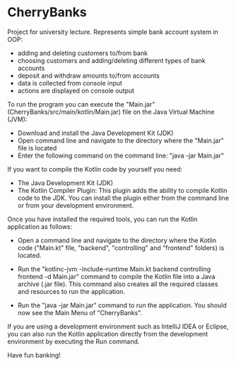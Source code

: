 # CherryBanks
Project for university lecture. Represents simple bank account system in OOP:
- adding and deleting customers to/from bank
- choosing customers and adding/deleting different types of bank accounts
- deposit and withdraw amounts to/from accounts
- data is collected from console input
- actions are displayed on console output

To run the program you can execute the "Main.jar" (CherryBanks/src/main/kotlin/Main.jar) file on the Java Virtual Machine (JVM):

- Download and install the Java Development Kit (JDK)
- Open command line and navigate to the directory where the "Main.jar" file is located
- Enter the following command on the command line: "java -jar Main.jar"


If you want to compile the Kotlin code by yourself you need:

- The Java Development Kit (JDK)
- The Kotlin Compiler Plugin: This plugin adds the ability to compile Kotlin code to the JDK. You can install the plugin either from the command line or from your development environment.

Once you have installed the required tools, you can run the Kotlin application as follows:

- Open a command line and navigate to the directory where the Kotlin code ("Main.kt" file, "backend", "controlling" and "frontend" folders) is located.
- Run the "kotlinc-jvm -include-runtime Main.kt backend controlling frontend -d Main.jar" command to compile the Kotlin file into a Java archive (.jar file). This command also creates all the required classes and resources to run the application.

- Run the "java -jar Main.jar" command to run the application. You should now see the Main Menu of "CherryBanks".

If you are using a development environment such as IntelliJ IDEA or Eclipse, you can also run the Kotlin application directly from the development environment by executing the Run command.


Have fun banking!
